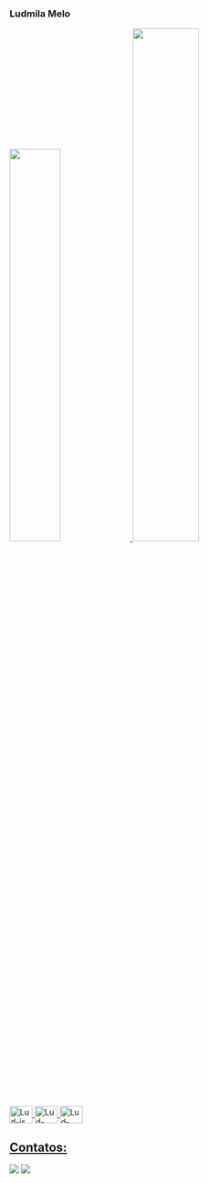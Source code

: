 ### Ludmila Melo

<div>
<a href="https://github.com/ludmilameelo">
  <img height="42%" src="https://github-readme-stats.vercel.app/api?username=ludmilameelo&show_icons=true&theme=dracula&include_all_commits=true&count_private=true"/>
  <img height="48%" src="https://github-readme-stats.vercel.app/api/top-langs/?username=ludmilameelo&layout=compact&langs_count=7&theme=dracula"/>
</div>

<div style:"display: inline_block"><br>
   <img align="center" alt="Lud-js" height="30" width="40" src="https://cdn.jsdelivr.net/gh/devicons/devicon/icons/javascript/javascript-original.svg" />
  <img align="center" alt="Lud-html" height="30" width="40" src="https://cdn.jsdelivr.net/gh/devicons/devicon/icons/html5/html5-original.svg" />
  <img align="center" alt="Lud-css" height="30" width="40" src="https://cdn.jsdelivr.net/gh/devicons/devicon/icons/css3/css3-original.svg" />
</div>
          
## Contatos:
<a href = "mailto:ludmila.melo@engenharia.ufjf.br"><img src="https://img.shields.io/badge/Gmail-D14836?style=for-the-badge&logo=gmail&logoColor=white" target="_blank"></a>
<a href="https://www.linkedin.com/in/ludmila-melo/" target="_blank"><img src="https://img.shields.io/badge/-LinkedIn-%230077B5?style=for-the-badge&logo=linkedin&logoColor=white" target="_blank"></a>   
</div>
